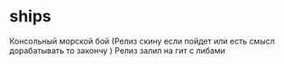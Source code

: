 # ships
Консольный морской бой (Релиз скину если пойдет или есть смысл дорабатывать то закончу )
Релиз залил на гит с либами
